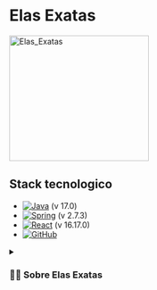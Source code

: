 # Elas Exatas

<img align="center" alt="Elas_Exatas" height="225" width="250" src="https://i.imgur.com/9QguBVp.png">

## Stack tecnologico
* [![Java][Java]][Java-url] (v 17.0)
* [![Spring][Spring]][Spring-url] (v 2.7.3)
* [![React][React]][React-url] (v 16.17.0)
* [![GitHub][GitHub]][GitHub-url]


<details>
 <summary><h3>👨‍💻 Sobre Elas Exatas</h3></summary>
 Elas Exatas é uma rede social idealizada a partir da necessidade de incentivar o ingresso de mulheres na área de ciências exatas. 
Seu objetivo é conectar mulheres de todas as idades, que atuam ou têm interesse nessa área, para que possam trocar experiências, ter acesso a eventos e para que se sintam empoderadas a conquistar seu lugar nesse meio.
 
 
 
 <!-- MARKDOWN LINKS & IMAGES -->
<!-- https://www.markdownguide.org/basic-syntax/#reference-style-links -->
[Java]: https://img.shields.io/badge/java-%23ED8B00.svg?style=for-the-badge&logo=java&logoColor=white
[Java-url]: https://www.java.com/pt-BR/download/
[React]: https://img.shields.io/badge/React-20232A?style=for-the-badge&logo=react&logoColor=61DAFB
[React-url]: https://reactjs.org/
[Spring]: https://img.shields.io/badge/spring-%236DB33F.svg?style=for-the-badge&logo=spring&logoColor=white
[Spring-url]: https://spring.io/projects/spring-framework
 
[GitHub]: https://img.shields.io/badge/GitHub-100000?style=for-the-badge&logo=github&logoColor=white
[GitHub-url]: https://docs.github.com/pt
 

